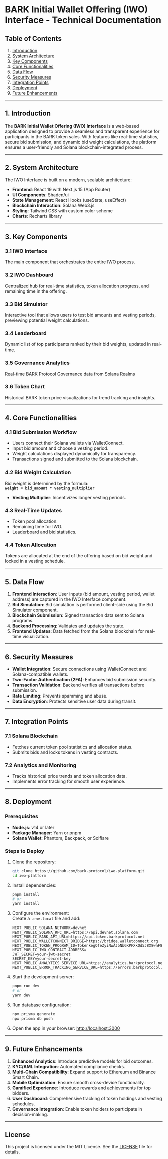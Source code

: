 # BARK Initial Wallet Offering (IWO) Interface - Technical Documentation

## Table of Contents

1. [Introduction](#introduction)
2. [System Architecture](#system-architecture)
3. [Key Components](#key-components)
4. [Core Functionalities](#core-functionalities)
5. [Data Flow](#data-flow)
6. [Security Measures](#security-measures)
7. [Integration Points](#integration-points)
8. [Deployment](#deployment)
9. [Future Enhancements](#future-enhancements) 

---

## 1. Introduction

The **BARK Initial Wallet Offering (IWO) Interface** is a web-based application designed to provide a seamless and transparent experience for participants in the BARK token sales. With features like real-time statistics, secure bid submission, and dynamic bid weight calculations, the platform ensures a user-friendly and Solana blockchain-integrated process.

---

## 2. System Architecture

The IWO Interface is built on a modern, scalable architecture:

- **Frontend**: React 19 with Next.js 15 (App Router)
- **UI Components**: Shadcn/ui
- **State Management**: React Hooks (useState, useEffect)
- **Blockchain Interaction**: Solana Web3.js
- **Styling**: Tailwind CSS with custom color scheme
- **Charts**: Recharts library

---

## 3. Key Components

### 3.1 **IWO Interface**
The main component that orchestrates the entire IWO process.

### 3.2 **IWO Dashboard**
Centralized hub for real-time statistics, token allocation progress, and remaining time in the offering.

### 3.3 **Bid Simulator**
Interactive tool that allows users to test bid amounts and vesting periods, previewing potential weight calculations.

### 3.4 **Leaderboard**
Dynamic list of top participants ranked by their bid weights, updated in real-time.

### 3.5 **Governance Analytics**
Real-time BARK Protocol Governance data from Solana Realms

### 3.6 **Token Chart**
Historical BARK token price visualizations for trend tracking and insights.

---

## 4. Core Functionalities

### 4.1 **Bid Submission Workflow**
- Users connect their Solana wallets via WalletConnect.
- Input bid amount and choose a vesting period.
- Weight calculations displayed dynamically for transparency.
- Transactions signed and submitted to the Solana blockchain.

### 4.2 **Bid Weight Calculation**
Bid weight is determined by the formula:  
**`weight = bid_amount * vesting_multiplier`**  
- **Vesting Multiplier**: Incentivizes longer vesting periods.

### 4.3 **Real-Time Updates**
- Token pool allocation.  
- Remaining time for IWO.  
- Leaderboard and bid statistics.  

### 4.4 **Token Allocation**
Tokens are allocated at the end of the offering based on bid weight and locked in a vesting schedule.

---

## 5. Data Flow

1. **Frontend Interaction**: User inputs (bid amount, vesting period, wallet address) are captured in the IWO Interface component.  
2. **Bid Simulation**: Bid simulation is performed client-side using the Bid Simulator component. 
3. **Blockchain Submission**: Signed transaction data sent to Solana programs.  
4. **Backend Processing**: Validates and updates the state.  
5. **Frontend Updates**: Data fetched from the Solana blockchain for real-time visualization.  

---

## 6. Security Measures

- **Wallet Integration**: Secure connections using WalletConnect and Solana-compatible wallets.  
- **Two-Factor Authentication (2FA)**: Enhances bid submission security.  
- **Transaction Validation**: Backend verifies all transactions before submission.  
- **Rate Limiting**: Prevents spamming and abuse.  
- **Data Encryption**: Protects sensitive user data during transit.  

---

## 7. Integration Points

### 7.1 **Solana Blockchain**
- Fetches current token pool statistics and allocation status.  
- Submits bids and locks tokens in vesting contracts.  

### 7.2 **Analytics and Monitoring**
- Tracks historical price trends and token allocation data.  
- Implements error tracking for smooth user experience.  

---

## 8. Deployment

### Prerequisites
- **Node.js**: v14 or later  
- **Package Manager**: Yarn or pnpm  
- **Solana Wallet**: Phantom, Backpack, or Solflare  

### Steps to Deploy

1. Clone the repository:  
   ```bash
   git clone https://github.com/bark-protocol/iwo-platform.git
   cd iwo-platform
   ```

2. Install dependencies:  
   ```bash
   pnpm install
   # or
   yarn install
   ```

3. Configure the environment:  
   Create a `.env.local` file and add:

   ```dotenv
   NEXT_PUBLIC_SOLANA_NETWORK=devnet  
   NEXT_PUBLIC_SOLANA_RPC_URL=https://api.devnet.solana.com  
   NEXT_PUBLIC_BARK_API_URL=https://api.token.barkprotocol.net  
   NEXT_PUBLIC_WALLETCONNECT_BRIDGE=https://bridge.walletconnect.org  
   NEXT_PUBLIC_TOKEN_PROGRAM_ID=TokenkegQfeZyiNwAJbNbGKPFXkQd5J8X8wnF8MPzYx  
   NEXT_PUBLIC_IWO_CONTRACT_ADDRESS=  
   JWT_SECRET=your-jwt-secret  
   SECRET_KEY=your-secret-key  
   NEXT_PUBLIC_ANALYTICS_SERVICE_URL=https://analytics.barkprotocol.net  
   NEXT_PUBLIC_ERROR_TRACKING_SERVICE_URL=https://errors.barkprotocol.net  
   ```

4. Start the development server:  
   ```bash
   pnpm run dev
   # or
   yarn dev
   ```

5. Run database configuration:  
   ```bash
   npx prisma generate
   npx prisma db push
   ```

6. Open the app in your browser: [http://localhost:3000](http://localhost:3000)

---

## 9. Future Enhancements

1. **Enhanced Analytics**: Introduce predictive models for bid outcomes.  
2. **KYC/AML Integration**: Automated compliance checks.  
3. **Multi-Chain Compatibility**: Expand support to Ethereum and Binance Smart Chain.  
4. **Mobile Optimization**: Ensure smooth cross-device functionality.  
5. **Gamified Experience**: Introduce rewards and achievements for top bidders.  
6. **User Dashboard**: Comprehensive tracking of token holdings and vesting schedules.  
7. **Governance Integration**: Enable token holders to participate in decision-making.  

---

## License

This project is licensed under the MIT License. See the [LICENSE](LICENSE) file for details.